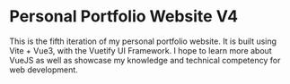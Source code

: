 # Personal Portfolio Website V4

This is the fifth iteration of my personal portfolio website. It is built using Vite + Vue3, with the Vuetify UI Framework. I hope to learn more about VueJS as well as showcase my knowledge and technical competency for web development.